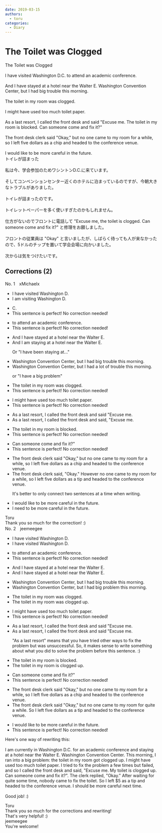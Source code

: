 ```yaml
---
date: 2019-03-15
authors:
  - toru
categories:
  - Diary
---
```


<h1 id="subject_show">The Toilet was Clogged</h1>
<div class="date" hidden>Mar 15, 2019 05:47</div>
<div id="post"><div id="body_show_ori">
The Toilet was Clogged<br/><br/>I have visited Washington D.C. to attend an academic conference.<br/><br/>And I have stayed at a hotel near the Walter E. Washington Convention Center, but I had big trouble this morning.<br/><br/>The toilet in my room was clogged.<br/><br/>I might have used too much toilet paper.<br/><br/>As a last resort, I called the front desk and said "Excuse me. The toilet in my room is blocked. Can someone come and fix it?"<br/><br/>The front desk clerk said "Okay," but no one came to my room for a while, so I left five dollars as a chip and headed to the conference venue.<br/><br/>I would like to be more careful in the future.
</div></div>

<!-- more -->

<div id="post_ja"><div id="body_show_mo">
トイレが詰まった<br/><br/>私は今、学会参加のためワシントンD.C.に来ています。<br/><br/>そしてコンベンションセンター近くのホテルに泊まっているのですが、今朝大きなトラブルがありました。<br/><br/>トイレが詰まったのです。<br/><br/>トイレットペーパーを多く使いすぎたのかもしれません。<br/><br/>仕方がないのでフロントに電話して "Excuse me, the toilet is clogged. Can someone come and fix it?" と修理をお願しました。<br/><br/>フロントの従業員は "Okay" と言いましたが、しばらく待っても人が来なかったので、5ドルのチップを置いて学会会場に向かいました。<br/><br/>次からは気をつけたいです。
</div></div>

## Corrections (2)
<div id="block"><div class="first_name"> No. 1　<span class="just_name">xMichaelx</span></div><div id="block2">
<ul class="correction_field">
<li class="incorrect">I have visited Washington D.</li>
<li class="corrected correct">
I <span class="f_blue">am</span> visit<span class="f_blue">ing</span> Washington D.
</li>
</ul>
<ul class="correction_field">
<li class="incorrect">C.</li>
<li class="corrected perfect">This sentence is perfect! No correction needed!</li>
</ul>
<ul class="correction_field">
<li class="incorrect">to attend an academic conference.</li>
<li class="corrected perfect">This sentence is perfect! No correction needed!</li>
</ul>
<ul class="correction_field">
<li class="incorrect">And I have stayed at a hotel near the Walter E.</li>
<li class="corrected correct">
And I <span class="f_blue">am</span> stay<span class="f_blue">ing</span> at a hotel near the Walter E.
<p class="correction_comment">Or "I have been staying at..."</p>
</li>
</ul>
<ul class="correction_field">
<li class="incorrect">Washington Convention Center, but I had big trouble this morning.</li>
<li class="corrected correct">
Washington Convention Center, but I had <span class="f_blue">a lot of</span> trouble this morning.
<p class="correction_comment">or "I have a big problem"</p>
</li>
</ul>
<ul class="correction_field">
<li class="incorrect">The toilet in my room was clogged.</li>
<li class="corrected perfect">This sentence is perfect! No correction needed!</li>
</ul>
<ul class="correction_field">
<li class="incorrect">I might have used too much toilet paper.</li>
<li class="corrected perfect">This sentence is perfect! No correction needed!</li>
</ul>
<ul class="correction_field">
<li class="incorrect">As a last resort, I called the front desk and said "Excuse me.</li>
<li class="corrected correct">
As a last resort, I called the front desk and said<span class="f_blue">,</span> "Excuse me.
</li>
</ul>
<ul class="correction_field">
<li class="incorrect">The toilet in my room is blocked.</li>
<li class="corrected perfect">This sentence is perfect! No correction needed!</li>
</ul>
<ul class="correction_field">
<li class="incorrect">Can someone come and fix it?"</li>
<li class="corrected perfect">This sentence is perfect! No correction needed!</li>
</ul>
<ul class="correction_field">
<li class="incorrect">The front desk clerk said "Okay," but no one came to my room for a while, so I left five dollars as a chip and headed to the conference venue.</li>
<li class="corrected correct">
The front desk clerk said<span class="f_blue">,</span> "Okay." However no one came to my room for a while, so I left five dollars as a <span class="f_blue">tip</span> and headed to the conference venue.
<p class="correction_comment">It's better to only connect two sentences at a time when writing.</p>
</li>
</ul>
<ul class="correction_field">
<li class="incorrect">I would like to be more careful in the future.</li>
<li class="corrected correct">
I <span class="f_blue">need</span> to be more careful in the future.
</li>
</ul>
</div><div class="name"><span class="just_name">Toru</span><br>
Thank you so much for the correction! :)
</div>
</div>
<div id="block"><div class="first_name"> No. 2　<span class="just_name">jeemeegee</span></div><div id="block2">
<ul class="correction_field">
<li class="incorrect">I have visited Washington D.</li>
<li class="corrected correct">
I <span class="f_gray"><span class="sline">have</span></span> visited Washington D.
</li>
</ul>
<ul class="correction_field">
<li class="incorrect">to attend an academic conference.</li>
<li class="corrected perfect">This sentence is perfect! No correction needed!</li>
</ul>
<ul class="correction_field">
<li class="incorrect">And I have stayed at a hotel near the Walter E.</li>
<li class="corrected correct">
And I have stayed at a hotel near the Walter E.
</li>
</ul>
<ul class="correction_field">
<li class="incorrect">Washington Convention Center, but I had big trouble this morning.</li>
<li class="corrected correct">
Washington Convention Center, but I had big <span class="f_bold">problem</span> this morning.
</li>
</ul>
<ul class="correction_field">
<li class="incorrect">The toilet in my room was clogged.</li>
<li class="corrected correct">
The toilet in my room was clogged <span class="f_bold">up</span>.
</li>
</ul>
<ul class="correction_field">
<li class="incorrect">I might have used too much toilet paper.</li>
<li class="corrected perfect">This sentence is perfect! No correction needed!</li>
</ul>
<ul class="correction_field">
<li class="incorrect">As a last resort, I called the front desk and said "Excuse me.</li>
<li class="corrected correct">
As a last resort, I called the front desk and said "Excuse me.
<p class="correction_comment">"As a last resort" means that you have tried other ways to fix the problem but was unsuccessful. So, it makes sense to write something about what you did to solve the problem before this sentence. :)</p>
</li>
</ul>
<ul class="correction_field">
<li class="incorrect">The toilet in my room is blocked.</li>
<li class="corrected correct">
The toilet in my room is <span class="f_bold">clogged up</span>.
</li>
</ul>
<ul class="correction_field">
<li class="incorrect">Can someone come and fix it?"</li>
<li class="corrected perfect">This sentence is perfect! No correction needed!</li>
</ul>
<ul class="correction_field">
<li class="incorrect">The front desk clerk said "Okay," but no one came to my room for a while, so I left five dollars as a chip and headed to the conference venue.</li>
<li class="corrected correct">
The <span class="f_gray"><span class="sline">front desk</span></span> clerk said "Okay," but no one came to my room for <span class="f_bold">quite</span> a while. <span class="f_bold">S</span>o I left five dollars as a <span class="f_bold">tip</span> and headed to the conference venue.
</li>
</ul>
<ul class="correction_field">
<li class="incorrect">I would like to be more careful in the future.</li>
<li class="corrected perfect">This sentence is perfect! No correction needed!</li>
</ul>
<p class="comment_small">
 Here's one way of rewriting this:
 <br/>
 <br/>
 I am currently in Washington D.C. for an academic conference and staying at a hotel near the Walter E. Washington Convention Center. This morning, I ran into a big problem: the toilet in my room got clogged up. I might have used too much toilet paper. I tried to fix the problem a few times but failed, and so I called the front desk and said, "Excuse me. My toilet is clogged up. Can someone come and fix it?". The clerk replied, "Okay." After waiting for quite some time, nobody came to fix the toilet. So I left $5 as a tip and headed to the conference venue. I should be more careful next time.
 <br/>
 <br/>
 Good job! :)
</p>

</div><div class="name"><span class="just_name">Toru</span><br>
Thank you so much for the corrections and rewriting!<br/>That's very helpful! :)
</div>
<div class="name"><span class="just_name">jeemeegee</span><br>
You're welcome!
</div>
</div>
